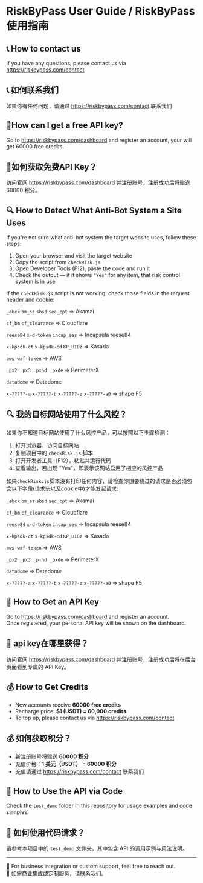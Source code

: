# RiskByPass User Guide / RiskByPass 使用指南

## 📞 How to contact us

If you have any questions, please contact us via https://riskbypass.com/contact

## 📞 如何联系我们

如果你有任何问题，请通过 https://riskbypass.com/contact 联系我们

## 🚩How can I get a free API key?

Go to https://riskbypass.com/dashboard and register an account, your will get 60000 free credits.

## 🚩如何获取免费API Key？

访问官网 https://riskbypass.com/dashboard 并注册账号，注册成功后将赠送 60000 积分。

## 🔍 How to Detect What Anti-Bot System a Site Uses  

If you're not sure what anti-bot system the target website uses, follow these steps:

1. Open your browser and visit the target website  
2. Copy the script from `checkRisk.js`  
3. Open Developer Tools (F12), paste the code and run it  
4. Check the output — if it shows `"Yes"` for any item, that risk control system is in use

If the `checkRisk.js` script is not working, check those fields in the request header and cookie:

`_abck` `bm_sz` `sbsd` `sec_cpt` => Akamai

`cf_bm` `cf_clearance` => Cloudflare

`reese84` `x-d-token` `incap_ses` => Incapsula reese84

`x-kpsdk-ct` `x-kpsdk-cd` `KP_UIDz` => Kasada

`aws-waf-token` => AWS

`_px2 _px3 _pxhd _pxde` => PerimeterX

`datadome` => Datadome

`x-?????-a` `x-?????-b` `x-?????-z` `x-?????-a0` => shape F5

## 🔍 我的目标网站使用了什么风控？

如果你不知道目标网站使用了什么风控产品，可以按照以下步骤检测：

1. 打开浏览器，访问目标网站  
2. 复制项目中的 `checkRisk.js` 脚本  
3. 打开开发者工具（F12），粘贴并运行代码  
4. 查看输出，若出现 "Yes"，即表示该网站启用了相应的风控产品

如果`checkRisk.js`脚本没有打印任何内容，请检查你想要绕过的请求是否必须包含以下字段(请求头以及cookie中)才能发起请求:

`_abck` `bm_sz` `sbsd` `sec_cpt` => Akamai

`cf_bm` `cf_clearance` => Cloudflare

`reese84` `x-d-token` `incap_ses` => Incapsula reese84

`x-kpsdk-ct` `x-kpsdk-cd` `KP_UIDz` => Kasada

`aws-waf-token` => AWS

`_px2 _px3 _pxhd _pxde` => PerimeterX

`datadome` => Datadome

`x-?????-a` `x-?????-b` `x-?????-z` `x-?????-a0` => shape F5

## 🔑 How to Get an API Key

Go to https://riskbypass.com/dashboard and register an account.  
Once registered, your personal API key will be shown on the dashboard.

  
## 🔑 api key在哪里获得？

访问官网 https://riskbypass.com/dashboard 并注册账号，注册成功后将在后台页面看到专属的 API Key。


## 💰 How to Get Credits

- New accounts receive **60000 free credits**  
- Recharge price: **$1 (USDT) = 60,000 credits**  
- To top up, please contact us via https://riskbypass.com/contact

  
## 💰 如何获取积分？

- 新注册账号将赠送 **60000 积分**  
- 充值价格：**1 美元（USDT） = 60000 积分**  
- 充值请通过 https://riskbypass.com/contact 联系我们


## 🧪 How to Use the API via Code

Check the `test_demo` folder in this repository for usage examples and code samples.

## 🧪 如何使用代码请求？

请参考本项目中的 `test_demo` 文件夹，其中包含 API 的调用示例与用法说明。

---

📌 For business integration or custom support, feel free to reach out.  
📌 如需商业集成或定制服务，请联系我们。
